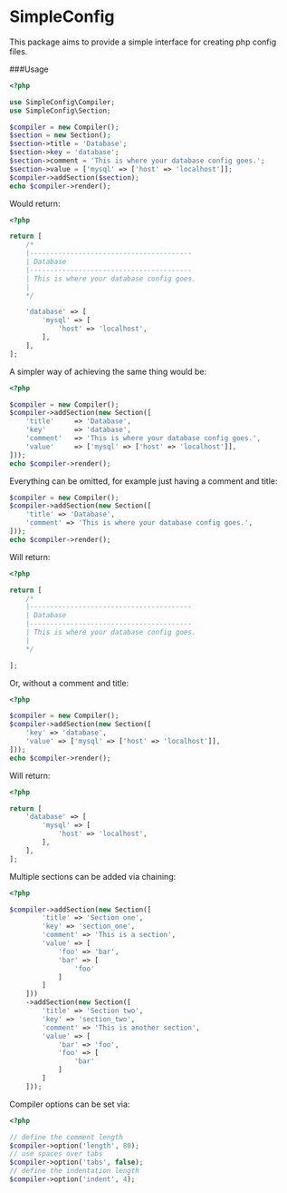 # SimpleConfig

This package aims to provide a simple interface for creating php config files.

###Usage

```php
<?php

use SimpleConfig\Compiler;
use SimpleConfig\Section;

$compiler = new Compiler();
$section = new Section();
$section->title = 'Database';
$section->key = 'database';
$section->comment = 'This is where your database config goes.';
$section->value = ['mysql' => ['host' => 'localhost']];
$compiler->addSection($section);
echo $compiler->render();
```

Would return:

```php
<?php

return [
    /*
    |----------------------------------------
    | Database
    |----------------------------------------
    | This is where your database config goes.
    |
    */

    'database' => [
        'mysql' => [
            'host' => 'localhost',
        ],
    ],
];
```

A simpler way of achieving the same thing would be:

```php
<?php

$compiler = new Compiler();
$compiler->addSection(new Section([
    'title'     => 'Database',
    'key'       => 'database',
    'comment'   => 'This is where your database config goes.',
    'value'     => ['mysql' => ['host' => 'localhost']],
]));
echo $compiler->render();
```

Everything can be omitted, for example just having a comment and title:

```php
$compiler = new Compiler();
$compiler->addSection(new Section([
    'title' => 'Database',
    'comment' => 'This is where your database config goes.',
]));
echo $compiler->render();
```

Will return:

```php
<?php

return [
    /*
    |----------------------------------------
    | Database
    |----------------------------------------
    | This is where your database config goes.
    |
    */

];
```

Or, without a comment and title:

```php
<?php

$compiler = new Compiler();
$compiler->addSection(new Section([
    'key' => 'database',
    'value' => ['mysql' => ['host' => 'localhost']],
]));
echo $compiler->render();
```

Will return:

```php
<?php

return [
    'database' => [
        'mysql' => [
            'host' => 'localhost',
        ],
    ],
];
```

Multiple sections can be added via chaining:

```php
<?php

$compiler->addSection(new Section([
        'title' => 'Section one',
        'key' => 'section_one',
        'comment' => 'This is a section',
        'value' => [
            'foo' => 'bar',
            'bar' => [
                'foo'
            ]
        ]
    ]))
    ->addSection(new Section([
        'title' => 'Section two',
        'key' => 'section_two',
        'comment' => 'This is another section',
        'value' => [
            'bar' => 'foo',
            'foo' => [
                'bar'
            ]
        ]
    ]));
```

Compiler options can be set via:

```php
<?php

// define the comment length
$compiler->option('length', 80);
// use spaces over tabs
$compiler->option('tabs', false);
// define the indentation length
$compiler->option('indent', 4);
```
